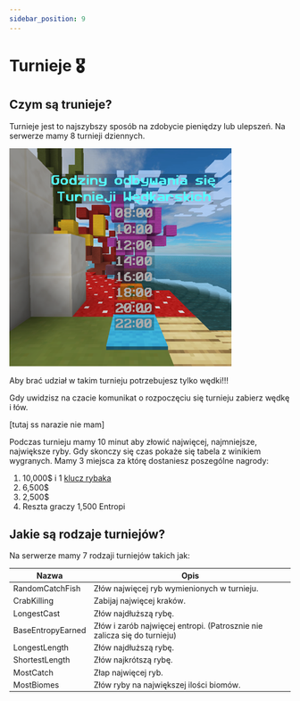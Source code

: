 ```yaml
---
sidebar_position: 9
---
```


# Turnieje 🎖

## Czym są trunieje?

Turnieje jest to najszybszy sposób na zdobycie pieniędzy lub ulepszeń. Na serwerze mamy 8 turnieji dziennych. 

![turnieje](./assets2/turnieje.png)

Aby brać udział w takim turnieju potrzebujesz tylko wędki!!!

Gdy uwidzisz na czacie komunikat o rozpoczęciu się turnieju zabierz wędkę i łów.

[tutaj ss narazie nie mam]

Podczas turnieju mamy 10 minut aby złowić najwięcej, najmniejsze, największe ryby. Gdy skonczy się czas pokaże się tabela z winikiem wygranych. Mamy
3 miejsca za którę dostaniesz poszególne nagrody:

1. 10,000$ i 1 [klucz rybaka](/earthsmp/lowienie/podstawy#skrzynia-rybaka)
2. 6,500$
3. 2,500$
4. Reszta graczy 1,500 Entropi 

## Jakie są rodzaje turniejów?

Na serwerze mamy 7 rodzaji turniejów takich jak:

| Nazwa | Opis
| --------------- | -------------
| RandomCatchFish | Złów najwięcej ryb wymienionych w turnieju.
| CrabKilling | Zabijaj najwięcej kraków.
| LongestCast | Złów najdłuższą rybę.
| BaseEntropyEarned | Złów i zarób najwięcej entropi. (Patrosznie nie zalicza się do turnieju)
| LongestLength | Złów najdłuższą rybę.
| ShortestLength | Złów najkrótszą rybę.
| MostCatch | Złap najwięcej ryb.
| MostBiomes | Złów ryby na największej ilości biomów.
